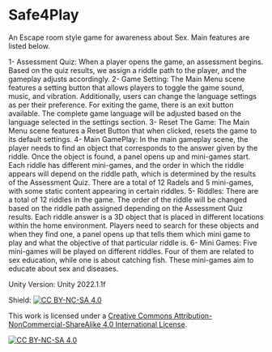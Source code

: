 # Safe4Play

An Escape room style game for awareness about Sex. Main features are listed below.

1- Assessment Quiz:
    When a player opens the game, an assessment begins. Based on the quiz results, we assign a riddle path to the player, and the gameplay adjusts accordingly.
2- Game Setting:
    The Main Menu scene features a setting button that allows players to toggle the game sound, music, and vibration. Additionally, users can change the language settings as per their preference. For exiting the game, there is an exit button available. The        complete game language will be adjusted based on the language selected in the settings section.
3- Reset The Game:
    The Main Menu scene features a Reset Button that when clicked, resets the game to its default settings.
4- Main GamePlay:
    In the main gameplay scene, the player needs to find an object that corresponds to the answer given by the riddle. Once the object is found, a panel opens up and mini-games start. Each riddle has different mini-games, and the order in which the riddle         appears will depend on the riddle path, which is determined by the results of the Assessment Quiz. There are a total of 12 Radels and 5 mini-games, with some static content appearing in certain riddles.
5- Riddles:
    There are a total of 12 riddles in the game. The order of the riddle will be changed based on the riddle path assigned depending on the Assessment Quiz results. Each riddle answer is a 3D object that is placed in different locations within the home            environment. Players need to search for these objects and when they find one, a panel opens up that tells them which mini game to play and what the objective of that particular riddle is.
6- Mini Games:
    Five mini-games will be played on different riddles. Four of them are related to sex education, while one is about catching fish. These mini-games aim to educate about sex and diseases.
  
Unity Version: Unity 2022.1.1f


Shield: [![CC BY-NC-SA 4.0][cc-by-nc-sa-shield]][cc-by-nc-sa]

This work is licensed under a
[Creative Commons Attribution-NonCommercial-ShareAlike 4.0 International License][cc-by-nc-sa].

[![CC BY-NC-SA 4.0][cc-by-nc-sa-image]][cc-by-nc-sa]

[cc-by-nc-sa]: http://creativecommons.org/licenses/by-nc-sa/4.0/
[cc-by-nc-sa-image]: https://licensebuttons.net/l/by-nc-sa/4.0/88x31.png
[cc-by-nc-sa-shield]: https://img.shields.io/badge/License-CC%20BY--NC--SA%204.0-lightgrey.svg
